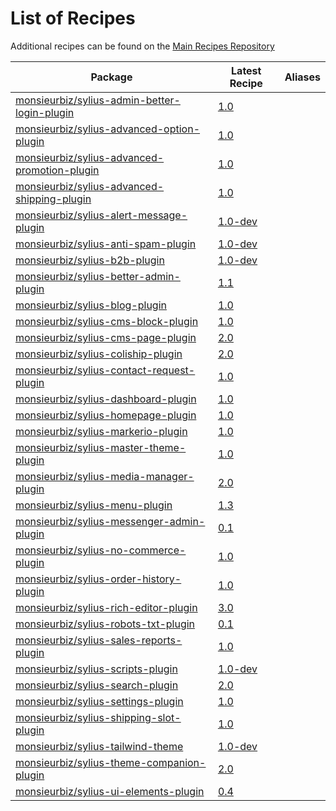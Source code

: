 # List of Recipes

Additional recipes can be found on the [Main Recipes Repository](https://github.com/symfony/recipes/blob/flex/main/RECIPES.md)

| Package | Latest Recipe | Aliases |
| --- | --- | --- |
| [monsieurbiz/sylius-admin-better-login-plugin](https://packagist.org/packages/monsieurbiz/sylius-admin-better-login-plugin) | [1.0](monsieurbiz/sylius-admin-better-login-plugin/1.0) |  |
| [monsieurbiz/sylius-advanced-option-plugin](https://packagist.org/packages/monsieurbiz/sylius-advanced-option-plugin) | [1.0](monsieurbiz/sylius-advanced-option-plugin/1.0) |  |
| [monsieurbiz/sylius-advanced-promotion-plugin](https://packagist.org/packages/monsieurbiz/sylius-advanced-promotion-plugin) | [1.0](monsieurbiz/sylius-advanced-promotion-plugin/1.0) |  |
| [monsieurbiz/sylius-advanced-shipping-plugin](https://packagist.org/packages/monsieurbiz/sylius-advanced-shipping-plugin) | [1.0](monsieurbiz/sylius-advanced-shipping-plugin/1.0) |  |
| [monsieurbiz/sylius-alert-message-plugin](https://packagist.org/packages/monsieurbiz/sylius-alert-message-plugin) | [1.0-dev](monsieurbiz/sylius-alert-message-plugin/1.0-dev) |  |
| [monsieurbiz/sylius-anti-spam-plugin](https://packagist.org/packages/monsieurbiz/sylius-anti-spam-plugin) | [1.0-dev](monsieurbiz/sylius-anti-spam-plugin/1.0-dev) |  |
| [monsieurbiz/sylius-b2b-plugin](https://packagist.org/packages/monsieurbiz/sylius-b2b-plugin) | [1.0-dev](monsieurbiz/sylius-b2b-plugin/1.0-dev) |  |
| [monsieurbiz/sylius-better-admin-plugin](https://packagist.org/packages/monsieurbiz/sylius-better-admin-plugin) | [1.1](monsieurbiz/sylius-better-admin-plugin/1.1) |  |
| [monsieurbiz/sylius-blog-plugin](https://packagist.org/packages/monsieurbiz/sylius-blog-plugin) | [1.0](monsieurbiz/sylius-blog-plugin/1.0) |  |
| [monsieurbiz/sylius-cms-block-plugin](https://packagist.org/packages/monsieurbiz/sylius-cms-block-plugin) | [1.0](monsieurbiz/sylius-cms-block-plugin/1.0) |  |
| [monsieurbiz/sylius-cms-page-plugin](https://packagist.org/packages/monsieurbiz/sylius-cms-page-plugin) | [2.0](monsieurbiz/sylius-cms-page-plugin/2.0) |  |
| [monsieurbiz/sylius-coliship-plugin](https://packagist.org/packages/monsieurbiz/sylius-coliship-plugin) | [2.0](monsieurbiz/sylius-coliship-plugin/2.0) |  |
| [monsieurbiz/sylius-contact-request-plugin](https://packagist.org/packages/monsieurbiz/sylius-contact-request-plugin) | [1.0](monsieurbiz/sylius-contact-request-plugin/1.0) |  |
| [monsieurbiz/sylius-dashboard-plugin](https://packagist.org/packages/monsieurbiz/sylius-dashboard-plugin) | [1.0](monsieurbiz/sylius-dashboard-plugin/1.0) |  |
| [monsieurbiz/sylius-homepage-plugin](https://packagist.org/packages/monsieurbiz/sylius-homepage-plugin) | [1.0](monsieurbiz/sylius-homepage-plugin/1.0) |  |
| [monsieurbiz/sylius-markerio-plugin](https://packagist.org/packages/monsieurbiz/sylius-markerio-plugin) | [1.0](monsieurbiz/sylius-markerio-plugin/1.0) |  |
| [monsieurbiz/sylius-master-theme-plugin](https://packagist.org/packages/monsieurbiz/sylius-master-theme-plugin) | [1.0](monsieurbiz/sylius-master-theme-plugin/1.0) |  |
| [monsieurbiz/sylius-media-manager-plugin](https://packagist.org/packages/monsieurbiz/sylius-media-manager-plugin) | [2.0](monsieurbiz/sylius-media-manager-plugin/2.0) |  |
| [monsieurbiz/sylius-menu-plugin](https://packagist.org/packages/monsieurbiz/sylius-menu-plugin) | [1.3](monsieurbiz/sylius-menu-plugin/1.3) |  |
| [monsieurbiz/sylius-messenger-admin-plugin](https://packagist.org/packages/monsieurbiz/sylius-messenger-admin-plugin) | [0.1](monsieurbiz/sylius-messenger-admin-plugin/0.1) |  |
| [monsieurbiz/sylius-no-commerce-plugin](https://packagist.org/packages/monsieurbiz/sylius-no-commerce-plugin) | [1.0](monsieurbiz/sylius-no-commerce-plugin/1.0) |  |
| [monsieurbiz/sylius-order-history-plugin](https://packagist.org/packages/monsieurbiz/sylius-order-history-plugin) | [1.0](monsieurbiz/sylius-order-history-plugin/1.0) |  |
| [monsieurbiz/sylius-rich-editor-plugin](https://packagist.org/packages/monsieurbiz/sylius-rich-editor-plugin) | [3.0](monsieurbiz/sylius-rich-editor-plugin/3.0) |  |
| [monsieurbiz/sylius-robots-txt-plugin](https://packagist.org/packages/monsieurbiz/sylius-robots-txt-plugin) | [0.1](monsieurbiz/sylius-robots-txt-plugin/0.1) |  |
| [monsieurbiz/sylius-sales-reports-plugin](https://packagist.org/packages/monsieurbiz/sylius-sales-reports-plugin) | [1.0](monsieurbiz/sylius-sales-reports-plugin/1.0) |  |
| [monsieurbiz/sylius-scripts-plugin](https://packagist.org/packages/monsieurbiz/sylius-scripts-plugin) | [1.0-dev](monsieurbiz/sylius-scripts-plugin/1.0-dev) |  |
| [monsieurbiz/sylius-search-plugin](https://packagist.org/packages/monsieurbiz/sylius-search-plugin) | [2.0](monsieurbiz/sylius-search-plugin/2.0) |  |
| [monsieurbiz/sylius-settings-plugin](https://packagist.org/packages/monsieurbiz/sylius-settings-plugin) | [1.0](monsieurbiz/sylius-settings-plugin/1.0) |  |
| [monsieurbiz/sylius-shipping-slot-plugin](https://packagist.org/packages/monsieurbiz/sylius-shipping-slot-plugin) | [1.0](monsieurbiz/sylius-shipping-slot-plugin/1.0) |  |
| [monsieurbiz/sylius-tailwind-theme](https://packagist.org/packages/monsieurbiz/sylius-tailwind-theme) | [1.0-dev](monsieurbiz/sylius-tailwind-theme/1.0-dev) |  |
| [monsieurbiz/sylius-theme-companion-plugin](https://packagist.org/packages/monsieurbiz/sylius-theme-companion-plugin) | [2.0](monsieurbiz/sylius-theme-companion-plugin/2.0) |  |
| [monsieurbiz/sylius-ui-elements-plugin](https://packagist.org/packages/monsieurbiz/sylius-ui-elements-plugin) | [0.4](monsieurbiz/sylius-ui-elements-plugin/0.4) |  |